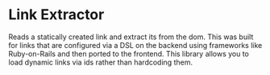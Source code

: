 # Link Extractor

Reads a statically created link and extract its from the dom. This was built for links that are configured via a DSL on the backend using frameworks like Ruby-on-Rails and then ported to the frontend. This library allows you to load dynamic links via ids rather than hardcoding them.